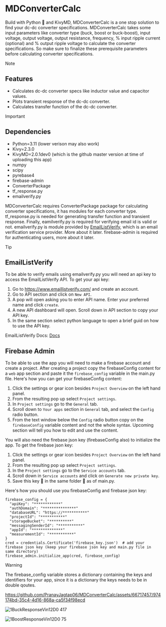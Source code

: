 # MDConverterCalc
Build with Python 🐍 and KivyMD, MDConverterCalc is a one stop solution to find your dc-dc converter specifications. MDConverterCalc takes some input parameters like converter type (buck, boost or buck-boost), input voltage, output voltage, output resistance, frequency, % input ripple current (optional) and % output ripple voltage to calculate the converter specifications. So make sure to finalize these prerequisite parameters before calculating converter specifications.

>[!NOTE]
>## Features
> -  Calculates dc-dc converter specs like inductor value and capacitor values.
> -  Plots transient response of the dc-dc converter.
> -  Calculates transfer function of the dc-dc converter.

>[!IMPORTANT]
>## Dependencies
> - Python=3.11 (lower verison may also work)
> - Kivy=2.3.0
> - KivyMD=2.0.1dev0 (which is the github master version at time of uploading this app)
> - numpy
> - scipy
> - pyrebase4
> - firebase-admin
> - ConverterPackage
> - tf_response.py
> - emailverify.py
>
>MDConverterCalc requires ConverterPackage package for calculating converter specifications, it has modules for each converter type. tf_response.py is needed for generating transfer function and transient response. Finally, eamilverify.py is required for verifying email id is valid or not. emailverify.py is module provided by [EmailListVerify](https://www.emaillistverify.com/), which is an email verification service provider. More about it later. firebase-admin is required for authenticating users, more about it later.

>[!TIP]
>## EmailListVerify
>To be able to verify emails using emailverify.py you will need an api key to access the EmailListVerify API. To get your api key:
> 1. Go to https://www.emaillistverify.com/ and create an account.
> 2. Go to API section and click on `New API`.
> 3. A pop will open asking you to enter API name. Enter your preferred name and click `create`.
> 4. A new API dashboard will open. Scroll down in API section to copy your API key.
> 5. In the same section select python language to open a brief guid on how to use the API key.
>
>EmailListVerify Docs: [Docs](https://www.emaillistverify.com/docs/#tag/Email-Validation-API/operation/verifyEmail)
>
>## Firebase Admin
>To be able to use the app you will need to make a firebase account and create a project. After creating a project copy the firebaseConfig content for a `web` app section and paste it the `firebase_config` variable in the main.py file. Here's how you can get your firebaseConfig content:
> 1. Click the settings or gear icon besides `Project Overview` on the left hand panel.
> 2. From the resulting pop up select `Project settings`.
> 3. In `Project settings` go to the `General` tab.
> 4. Scroll down to `Your apps` section in `General` tab, and select the `Config` radio button.
> 5. From the text window below the `Config` radio button copy on the `firebaseConfig` variable content and not the whole syntax. Upcoming section will tell you how to edit and use the content.
>
>You will also need the firebase json key (firebaseConfig also) to initialize the app. To get the firebase json key:
> 1. Click the settings or gear icon besides `Project Overview` on the left hand panel.
> 2. From the resulting pop up select `Project settings`.
> 3. In the `Project settings` go to the `Service accounts` tab.
> 4. Scroll down in `Service accounts` and click on `Generate new private key`.
> 5. Save this key 🔑 in the same folder 📂 as of main.py.

Here's how you should use you firebaseConfig and firebase json key:

    firebase_config = {
      "apiKey": "************"
      "authDomain": "***************"
      "databaseURL": "https://***********"
      "projectId": "***********"
      "storageBucket": "**********"
      "messagingSenderId": "***********"
      "appId": "**************"
      "measurementId": "***********"
    }
    cred = credentials.Certificate('firebase_key.json')  # add your firebase json key (keep your firebase json key and main.py file in same directory)
    firebase_admin.initialize_app(cred, firebase_config)

>[!WARNING]
>The firebase_config variable stores a dictionary containing the keys and identifiers for your app, since it is a dictionary the keys needs to be in double qoutes.


https://github.com/PranayJagtap06/MDConverterCalc/assets/66717457/974174bd-35c4-4d16-868a-ca5f34f98ecd

![1BuckResponseVin12D0 417](https://github.com/PranayJagtap06/MDConverterCalc/assets/66717457/f94b99d2-53db-4be2-a0d2-0af9061fb0f7)


![1BoostResponseVin12D0 75](https://github.com/PranayJagtap06/MDConverterCalc/assets/66717457/71829ead-3f12-4343-a66f-6158cedd1326)
